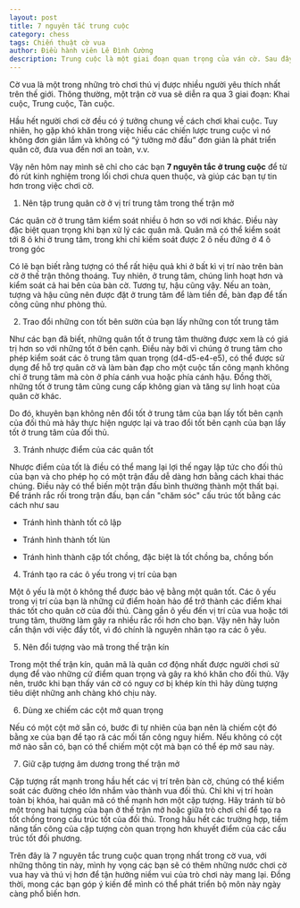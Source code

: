 ```yaml
---
layout: post
title: 7 nguyên tắc trung cuộc
category: chess
tags: Chiến thuật cờ vua
author: Điều hành viên Lê Đình Cường
description: Trung cuộc là một giai đoạn quan trọng của ván cờ. Sau đây là vài nguyên tắc trung cuộc mà bạn phải biết để xử lí tốt hơn.
---
```


Cờ vua là một trong những trò chơi thú vị được nhiều người yêu thích nhất trên thế giới. Thông thường, một trận cờ vua sẽ diễn ra qua 3 giai đoạn: Khai cuộc, Trung cuộc, Tàn cuộc.

Hầu hết người chơi cờ đều có ý tưởng chung về cách chơi khai cuộc. Tuy nhiên, họ gặp khó khăn trong việc hiểu các chiến lược trung cuộc vì nó không đơn giản lắm và không có “ý tưởng mở đầu” đơn giản là phát triển quân cờ, đưa vua đến nơi an toàn, v.v.

Vậy nên hôm nay mình sẽ chỉ cho các bạn **7 nguyên tắc ở trung cuộc** để từ đó rút kinh nghiệm trong lối chơi chưa quen thuộc, và giúp các bạn tự tin hơn trong việc chơi cờ.

1. Nên tập trung quân cờ ở vị trí trung tâm trong thế trận mở

Các quân cờ ở trung tâm kiểm soát nhiều ô hơn so với nơi khác. Điều này đặc biệt quan trọng khi bạn xử lý các quân mã. Quân mã có thể kiểm soát tới 8 ô khi ở trung tâm, trong khi chỉ kiểm soát được 2 ô nếu đứng ở 4 ô trong góc

Có lẽ bạn biết rằng tượng có thể rất hiệu quả khi ở bất kì vị trí nào trên bàn cờ ở thế trận thông thoáng. Tuy nhiên, ở trung tâm, chúng linh hoạt hơn và kiểm soát cả hai bên của bàn cờ. Tương tự, hậu cũng vậy. Nếu an toàn, tượng và hậu cũng nên được đặt ở trung tâm để làm tiền đề, bàn đạp để tấn công cũng như phòng thủ.

2. Trao đổi những con tốt bên sườn của bạn lấy những con tốt trung tâm

Như các bạn đã biết, những quân tốt ở trung tâm thường được xem là có giá trị hơn so với những tốt ở bên cạnh. Điều này bởi vì chúng ở trung tâm cho phép kiểm soát các ô trung tâm quan trọng (d4-d5-e4-e5), có thể được sử dụng để hỗ trợ quân cờ và làm bàn đạp cho một cuộc tấn công mạnh không chỉ ở trung tâm mà còn ở phía cánh vua hoặc phía cánh hậu. Đồng thời, những tốt ở trung tâm cũng cung cấp không gian và tăng sự linh hoạt của quân cờ khác.

Do đó, khuyên bạn không nên đổi tốt ở trung tâm của bạn lấy tốt bên cạnh của đối thủ mà hãy thực hiện ngược lại và trao đổi tốt bên cạnh của bạn lấy tốt ở trung tâm của đối thủ.

3. Tránh nhược điểm của các quân tốt

Nhược điểm của tốt là điều có thể mang lại lợi thế ngay lập tức cho đối thủ của bạn và cho phép họ có một trận đấu dễ dàng hơn bằng cách khai thác chúng. Điều này có thể biến một trận đấu bình thường thành một thất bại. Để tránh rắc rối trong trận đấu, bạn cần "chăm sóc" cấu trúc tốt bằng các cách như sau 

- Tránh hình thành tốt cô lập

- Tránh hình thành tốt lùn

- Tránh hình thành cặp tốt chồng, đặc biệt là tốt chồng ba, chồng bốn

4. Tránh tạo ra các ô yếu trong vị trí của bạn

Một ô yếu là một ô không thể được bảo vệ bằng một quân tốt. Các ô yếu trong vị trí của bạn là những cứ điểm hoàn hảo để trở thành các điểm khai thác tốt cho quân cờ của đối thủ. Càng gần ô yếu đến vị trí của vua hoặc tới trung tâm, thường làm gây ra nhiều rắc rối hơn cho bạn. Vậy nên hãy luôn cẩn thận với việc đẩy tốt, vì đó chính là nguyên nhân tạo ra các ô yếu. 

5. Nên đổi tượng vào mã trong thế trận kín

Trong một thế trận kín, quân mã là quân cơ động nhất được người chơi sử dụng để vào những cứ điểm quan trọng và gây ra khó khăn cho đối thủ. Vậy nên, trước khi bạn thấy ván cờ có nguy cơ bị khép kín thì hãy dùng tượng tiêu diệt những anh chàng khó chịu này.

6. Dùng xe chiếm các cột mở quan trọng

Nếu có một cột mở sẵn có, bước đi tự nhiên của bạn nên là chiếm cột đó bằng xe của bạn để tạo râ các mối tấn công nguy hiểm. Nếu không có cột mở nào sẵn có, bạn có thể chiếm một cột mà bạn có thể ép mở sau này.

7. Giữ cặp tượng âm dương trong thế trận mở

Cặp tượng rất mạnh trong hầu hết các vị trí trên bàn cờ, chúng có thể kiểm soát các đường chéo lớn nhắm vào thành vua đối thủ. Chỉ khi vị trí hoàn toàn bị khóa, hai quân mã có thể mạnh hơn một cặp tượng. Hãy tránh từ bỏ một trong hai tượng của bạn ở thế trận mở hoặc giữa trò chơi chỉ để tạo ra tốt chồng trong cấu trúc tốt của đối thủ. Trong hầu hết các trường hợp, tiềm năng tấn công của cặp tượng còn quan trọng hơn khuyết điểm của các cấu trúc tốt đối phương.

Trên đây là 7 nguyên tắc trung cuộc quan trọng nhất trong cờ vua, với những thông tin này, mình hy vọng các bạn sẽ có thêm những nước chơi cờ vua hay và thú vị hơn để tận hưởng niềm vui của trò chơi này mang lại. Đồng thời, mong các bạn góp ý kiến để mình có thể phát triển bộ môn này ngày càng phổ biến hơn.
